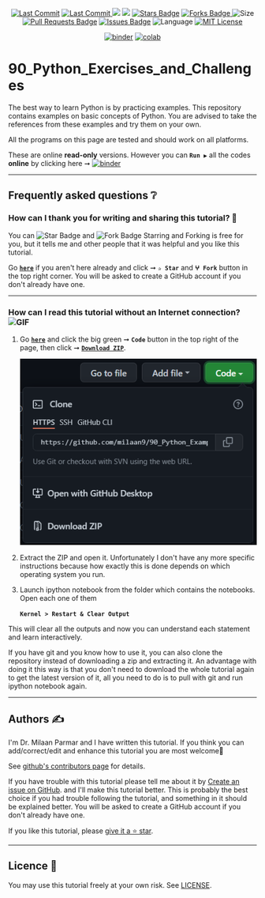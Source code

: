 <p align="center"> 
<a href="https://github.com/milaan9"><img src="https://img.shields.io/static/v1?logo=github&label=maintainer&message=milaan9&color=ff3300" alt="Last Commit"/></a> 
<a href="https://github.com/milaan9/90_Python_Examples/graphs/commit-activity"><img src="https://img.shields.io/github/last-commit/milaan9/90_Python_Examples.svg?colorB=ff8000&style=flat" alt="Last Commit"/> </a> 
<a href="https://github.com/milaan9/90_Python_Examples/pulse" alt="Activity"><img src="https://img.shields.io/github/commit-activity/m/milaan9/90_Python_Examples.svg?colorB=teal&style=flat" /></a> 
<a href="https://hits.seeyoufarm.com"><img src="https://hits.seeyoufarm.com/api/count/incr/badge.svg?url=https%3A%2F%2Fgithub.com%2Fmilaan9%2F90_Python_Examples&count_bg=%231DC92C&title_bg=%23555555&icon=&icon_color=%23E7E7E7&title=views&edge_flat=false"/></a>
<a href="https://github.com/milaan9/90_Python_Examples/stargazers"><img src="https://img.shields.io/github/stars/milaan9/90_Python_Examples.svg?colorB=1a53ff" alt="Stars Badge"/></a>
<a href="https://github.com/milaan9/90_Python_Examples/network/members"><img src="https://img.shields.io/github/forks/milaan9/90_Python_Examples" alt="Forks Badge"/> </a>
<img src="https://img.shields.io/github/repo-size/milaan9/90_Python_Examples.svg?colorB=CC66FF&style=flat" alt="Size"/>
<a href="https://github.com/milaan9/90_Python_Examples/pulls"><img src="https://img.shields.io/github/issues-pr/milaan9/90_Python_Examples.svg?colorB=yellow&style=flat" alt="Pull Requests Badge"/></a>
<a href="https://github.com/milaan9/90_Python_Examples/issues"><img src="https://img.shields.io/github/issues/milaan9/90_Python_Examples.svg?colorB=yellow&style=flat" alt="Issues Badge"/></a>
<img src="https://img.shields.io/github/languages/top/milaan9/90_Python_Examples.svg?colorB=996600&style=flat" alt="Language"/></a> 
<a href="https://github.com/milaan9/90_Python_Examples/blob/main/LICENSE"><img src="https://img.shields.io/badge/License-MIT-blueviolet.svg" alt="MIT License"/></a>
</p> 
<!--<img src="https://badges.pufler.dev/contributors/milaan9/01_Python_Introduction?size=50&padding=5&bots=true" alt="milaan9"/>-->
 
<p align="center"> 
<a href="https://mybinder.org/v2/gh/milaan9/90_Python_Examples/HEAD"><img src="https://mybinder.org/badge_logo.svg" alt="binder"/></a>
<a href="https://githubtocolab.com/milaan9/90_Python_Examples"><img src="https://colab.research.google.com/assets/colab-badge.svg" alt="colab"/></a> 
</p> 
 
# 90_Python_Exercises_and_Challenges

The best way to learn Python is by practicing examples. This repository contains examples on basic concepts of Python. You are advised to take the references from these examples and try them on your own.

All the programs on this page are tested and should work on all platforms.

These are online **read-only** versions. However you can **`Run ▶`**  all the codes **online** by clicking here ➞ <a href="https://mybinder.org/v2/gh/milaan9/90_Python_Examples/HEAD"><img src="https://mybinder.org/badge_logo.svg" alt="binder"/></a>

---

## Frequently asked questions ❔

### How can I thank you for writing and sharing this tutorial? 🌷

You can <img src="https://img.shields.io/static/v1?label=%E2%AD%90 Star &message=if%20useful&style=style=flat&color=blue" alt="Star Badge"/> and <img src="https://img.shields.io/static/v1?label=%E2%B5%96 Fork &message=if%20useful&style=style=flat&color=blue" alt="Fork Badge"/> Starring and Forking is free for you, but it tells me and other people that it was helpful and you like this tutorial.

Go [**`here`**](https://github.com/milaan9/90_Python_Examples) if you aren't here already and click ➞ **`✰ Star`** and **`ⵖ Fork`** button in the top right corner. You will be asked to create a GitHub account if you don't already have one.

---

### How can I read this tutorial without an Internet connection? <img alt="GIF" src="https://github.com/TheDudeThatCode/TheDudeThatCode/blob/master/Assets/hmm.gif" width="20vw" />

1. Go [**`here`**](https://github.com/milaan9/90_Python_Examples) and click the big green ➞ **`Code`** button in the top right of the page, then click ➞ [**`Download ZIP`**](https://github.com/milaan9/90_Python_Examples/archive/refs/heads/main.zip).

    ![Download ZIP](img/dnld_rep.png) 

3. Extract the ZIP and open it. Unfortunately I don't have any more specific instructions because how exactly this is done depends on which operating system you run.
    
4. Launch ipython notebook from the folder which contains the notebooks. Open each one of them
  
    **`Kernel > Restart & Clear Output`**
    
This will clear all the outputs and now you can understand each statement and learn interactively.

If you have git and you know how to use it, you can also clone the repository instead of downloading a zip and extracting it. An advantage with doing it this way is that you don't need to download the whole tutorial again to get the latest version of it, all you need to do is to pull with git and run ipython notebook again.

---

## Authors ✍️

I'm Dr. Milaan Parmar and I have written this tutorial. If you think you can add/correct/edit and enhance this tutorial you are most welcome🙏

See [github's contributors page](https://github.com/milaan9/90_Python_Examples/graphs/contributors) for details.

If you have trouble with this tutorial please tell me about it by [Create an issue on GitHub](https://github.com/milaan9/90_Python_Examples/issues/new). and I'll make this tutorial better. This is probably the best choice if you had trouble following the tutorial, and something in it should be explained better. You will be asked to create a GitHub account if you don't already have one.

If you like this tutorial, please [give it a ⭐ star](https://github.com/milaan9/90_Python_Examples).

---

## Licence 📜

You may use this tutorial freely at your own risk. See [LICENSE](./LICENSE).
